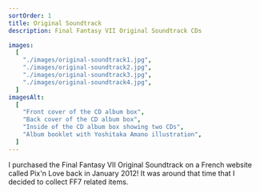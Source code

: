 ```yaml
---
sortOrder: 1
title: Original Soundtrack
description: Final Fantasy VII Original Soundtrack CDs

images:
  [
    "./images/original-soundtrack1.jpg",
    "./images/original-soundtrack2.jpg",
    "./images/original-soundtrack3.jpg",
    "./images/original-soundtrack4.jpg",
  ]
imagesAlt:
  [
    "Front cover of the CD album box",
    "Back cover of the CD album box",
    "Inside of the CD album box showing two CDs",
    "Album booklet with Yoshitaka Amano illustration",
  ]
---
```


I purchased the Final Fantasy VII Original Soundtrack on a French website called Pix'n Love back in January 2012! It was around that time that I decided to collect FF7 related items.
